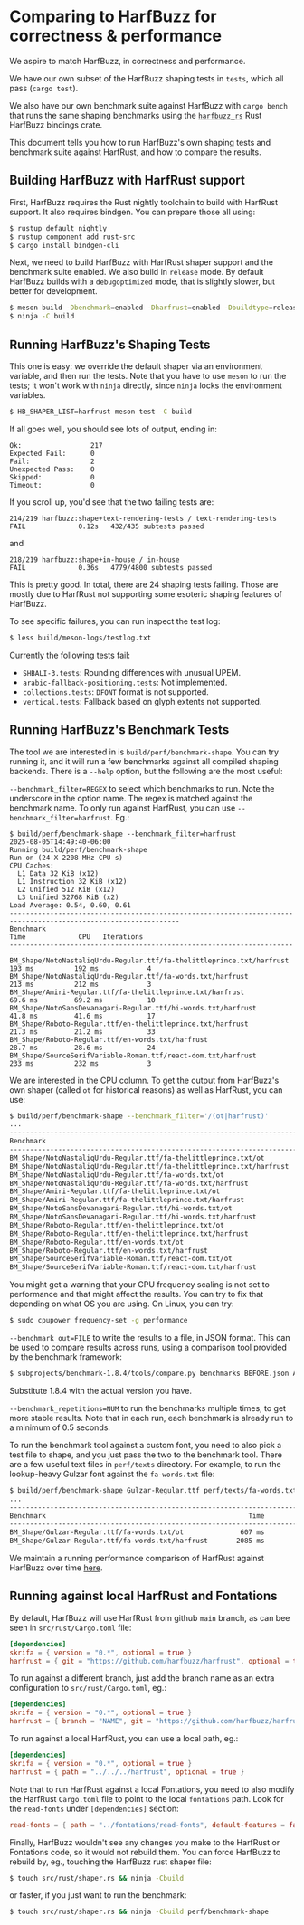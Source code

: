 # Comparing to HarfBuzz for correctness & performance

We aspire to match HarfBuzz, in correctness and performance.

We have our own subset of the HarfBuzz shaping tests in `tests`,
which all pass (`cargo test`).

We also have our own benchmark suite against HarfBuzz with
`cargo bench` that runs the same shaping benchmarks using the
[`harfbuzz_rs`](https://github.com/harfbuzz/harfbuzz_rs)
Rust HarfBuzz bindings crate.

This document tells you how to run HarfBuzz's own shaping tests
and benchmark suite against HarfRust, and how to compare the
results.

## Building HarfBuzz with HarfRust support

First, HarfBuzz requires the Rust nightly toolchain to build
with HarfRust support. It also requires bindgen. You can prepare
those all using:

```sh
$ rustup default nightly
$ rustup component add rust-src
$ cargo install bindgen-cli
```

Next, we need to build HarfBuzz with HarfRust shaper support
and the benchmark suite enabled. We also build in `release` mode.
By default HarfBuzz builds with a `debugoptimized` mode, that
is slightly slower, but better for development.

```sh
$ meson build -Dbenchmark=enabled -Dharfrust=enabled -Dbuildtype=release
$ ninja -C build
```


## Running HarfBuzz's Shaping Tests

This one is easy: we override the default shaper via an environment
variable, and then run the tests.  Note that you have to use `meson`
to run the tests; it won't work with `ninja` directly, since `ninja`
locks the environment variables.

```sh
$ HB_SHAPER_LIST=harfrust meson test -C build
```

If all goes well, you should see lots of output, ending in:

```
Ok:                 217
Expected Fail:      0
Fail:               2
Unexpected Pass:    0
Skipped:            0
Timeout:            0
```

If you scroll up, you'd see that the two failing tests are:
```
214/219 harfbuzz:shape+text-rendering-tests / text-rendering-tests            FAIL             0.12s   432/435 subtests passed
```
and
```
218/219 harfbuzz:shape+in-house / in-house                                    FAIL             0.36s   4779/4800 subtests passed
```

This is pretty good. In total, there are 24 shaping tests failing.
Those are mostly due to HarfRust not supporting some esoteric
shaping features of HarfBuzz.

To see specific failures, you can run inspect the test log:
```sh
$ less build/meson-logs/testlog.txt
```

Currently the following tests fail:
- `SHBALI-3.tests`: Rounding differences with unusual UPEM.
- `arabic-fallback-positioning.tests`: Not implemented.
- `collections.tests`: `DFONT` format is not supported.
- `vertical.tests`: Fallback based on glyph extents not supported.


## Running HarfBuzz's Benchmark Tests

The tool we are interested in is `build/perf/benchmark-shape`.
You can try running it, and it will run a few benchmarks against
all compiled shaping backends. There is a `--help` option, but
the following are the most useful:

`--benchmark_filter=REGEX` to select which benchmarks to run.
  Note the underscore in the option name. The regex is matched
  against the benchmark name.  To only run against HarfRust,
  you can use `--benchmark_filter=harfrust`. Eg.:
```
$ build/perf/benchmark-shape --benchmark_filter=harfrust
2025-08-05T14:49:40-06:00
Running build/perf/benchmark-shape
Run on (24 X 2208 MHz CPU s)
CPU Caches:
  L1 Data 32 KiB (x12)
  L1 Instruction 32 KiB (x12)
  L2 Unified 512 KiB (x12)
  L3 Unified 32768 KiB (x2)
Load Average: 0.54, 0.60, 0.61
----------------------------------------------------------------------------------------------------------------
Benchmark                                                                      Time             CPU   Iterations
----------------------------------------------------------------------------------------------------------------
BM_Shape/NotoNastaliqUrdu-Regular.ttf/fa-thelittleprince.txt/harfrust        193 ms          192 ms            4
BM_Shape/NotoNastaliqUrdu-Regular.ttf/fa-words.txt/harfrust                  213 ms          212 ms            3
BM_Shape/Amiri-Regular.ttf/fa-thelittleprince.txt/harfrust                  69.6 ms         69.2 ms           10
BM_Shape/NotoSansDevanagari-Regular.ttf/hi-words.txt/harfrust               41.8 ms         41.6 ms           17
BM_Shape/Roboto-Regular.ttf/en-thelittleprince.txt/harfrust                 21.3 ms         21.2 ms           33
BM_Shape/Roboto-Regular.ttf/en-words.txt/harfrust                           28.7 ms         28.6 ms           24
BM_Shape/SourceSerifVariable-Roman.ttf/react-dom.txt/harfrust                233 ms          232 ms            3
```

We are interested in the CPU column.  To get the output from HarfBuzz's
own shaper (called `ot` for historical reasons) as well as HarfRust, you can use:
```sh
$ build/perf/benchmark-shape --benchmark_filter='/(ot|harfrust)'
...
----------------------------------------------------------------------------------------------------------------
Benchmark                                                                      Time             CPU   Iterations
----------------------------------------------------------------------------------------------------------------
BM_Shape/NotoNastaliqUrdu-Regular.ttf/fa-thelittleprince.txt/ot             83.1 ms         82.7 ms            9
BM_Shape/NotoNastaliqUrdu-Regular.ttf/fa-thelittleprince.txt/harfrust        189 ms          188 ms            4
BM_Shape/NotoNastaliqUrdu-Regular.ttf/fa-words.txt/ot                       96.6 ms         96.0 ms            7
BM_Shape/NotoNastaliqUrdu-Regular.ttf/fa-words.txt/harfrust                  213 ms          212 ms            3
BM_Shape/Amiri-Regular.ttf/fa-thelittleprince.txt/ot                        39.6 ms         39.4 ms           18
BM_Shape/Amiri-Regular.ttf/fa-thelittleprince.txt/harfrust                  67.9 ms         67.6 ms           10
BM_Shape/NotoSansDevanagari-Regular.ttf/hi-words.txt/ot                     25.1 ms         25.0 ms           28
BM_Shape/NotoSansDevanagari-Regular.ttf/hi-words.txt/harfrust               42.6 ms         42.5 ms           17
BM_Shape/Roboto-Regular.ttf/en-thelittleprince.txt/ot                       8.83 ms         8.79 ms           80
BM_Shape/Roboto-Regular.ttf/en-thelittleprince.txt/harfrust                 21.4 ms         21.3 ms           33
BM_Shape/Roboto-Regular.ttf/en-words.txt/ot                                 11.9 ms         11.9 ms           59
BM_Shape/Roboto-Regular.ttf/en-words.txt/harfrust                           29.5 ms         29.3 ms           24
BM_Shape/SourceSerifVariable-Roman.ttf/react-dom.txt/ot                     97.5 ms         97.0 ms            7
BM_Shape/SourceSerifVariable-Roman.ttf/react-dom.txt/harfrust                234 ms          233 ms            3
```

You might get a warning that your CPU frequency scaling is not set to
performance and that might affect the results.  You can try to fix that
depending on what OS you are using.  On Linux, you can try:
```sh
$ sudo cpupower frequency-set -g performance
```

`--benchmark_out=FILE` to write the results to a file, in JSON format.
This can be used to compare results across runs, using a comparison tool
provided by the benchmark framework:
```sh
$ subprojects/benchmark-1.8.4/tools/compare.py benchmarks BEFORE.json AFTER.json
```
Substitute 1.8.4 with the actual version you have.

`--benchmark_repetitions=NUM` to run the benchmarks multiple times, to
get more stable results.  Note that in each run, each benchmark is
already run to a minimum of 0.5 seconds.

To run the benchmark tool against a custom font, you need to also pick
a test file to shape, and you just pass the two to the benchmark tool.
There are a few useful text files in `perf/texts` directory.  For example,
to run the lookup-heavy Gulzar font against the `fa-words.txt` file:

```sh
$ build/perf/benchmark-shape Gulzar-Regular.ttf perf/texts/fa-words.txt --benchmark_filter='(ot|harfrust)'
...
--------------------------------------------------------------------------------------------
Benchmark                                                  Time             CPU   Iterations
--------------------------------------------------------------------------------------------
BM_Shape/Gulzar-Regular.ttf/fa-words.txt/ot              607 ms          604 ms            1
BM_Shape/Gulzar-Regular.ttf/fa-words.txt/harfrust       2085 ms         2074 ms            1
```

We maintain a running performance comparison of HarfRust against HarfBuzz
over time [here](https://docs.google.com/spreadsheets/d/1lyPPZHXIF8gE0Tpx7_IscwhwaZa4KOpdt7vnV0jQT9o/preview).


## Running against local HarfRust and Fontations

By default, HarfBuzz will use HarfRust from github `main` branch,
as can bee seen in `src/rust/Cargo.toml` file:
```toml
[dependencies]
skrifa = { version = "0.*", optional = true }
harfrust = { git = "https://github.com/harfbuzz/harfrust", optional = true }
```

To run against a different branch, just add the branch name as an
extra configuration to `src/rust/Cargo.toml`, eg.:
```toml
[dependencies]
skrifa = { version = "0.*", optional = true }
harfrust = { branch = "NAME", git = "https://github.com/harfbuzz/harfrust", optional = true }
```

To run against a local HarfRust, you can use a local path, eg.:
```toml
[dependencies]
skrifa = { version = "0.*", optional = true }
harfrust = { path = "../../../harfrust", optional = true }
```

Note that to run HarfRust against a local Fontations, you need to
also modify the HarfRust `Cargo.toml` file to point to the local
`fontations` path. Look for the `read-fonts` under `[dependencies]` section:
```toml
read-fonts = { path = "../fontations/read-fonts", default-features = false, features = ["libm"] }
```

Finally, HarfBuzz wouldn't see any changes you make to the HarfRust
or Fontations code, so it would not rebuild them. You can force
HarfBuzz to rebuild by, eg., touching the HarfBuzz rust shaper file:
```sh
$ touch src/rust/shaper.rs && ninja -Cbuild
```
or faster, if you just want to run the benchmark:
```sh
$ touch src/rust/shaper.rs && ninja -Cbuild perf/benchmark-shape
```

